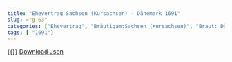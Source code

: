 ```yaml
---
title: "Ehevertrag Sachsen (Kursachsen) - Dänemark 1691"
slug: ="g-63"
categories: ["Ehevertrag", "Bräutigam:Sachsen (Kursachsen)", "Braut: Dänemark", "Eheschließung vollzogen?:Nein", "verschiedenkonfessionelle Ehe?:Nein", "Dynastie Bräutigam:Wettin (Albertiner)", "Akteur Bräutigam:Wettin (Albertiner)", "Akteur Braut:Oldenburg (Dänemark)", "Textbezug?:nein", "Ständisch?:nein", "Ratifikation?:nein", "Sonstiges?:ja", "Bräutigam:Sachsen (Kursachsen)", "Braut: Dänemark"]
tags: [ "1691"]
---
```

<!--more-->
{{<v174>}}
[Download Json](/vertraege/vertrag-63.json)
